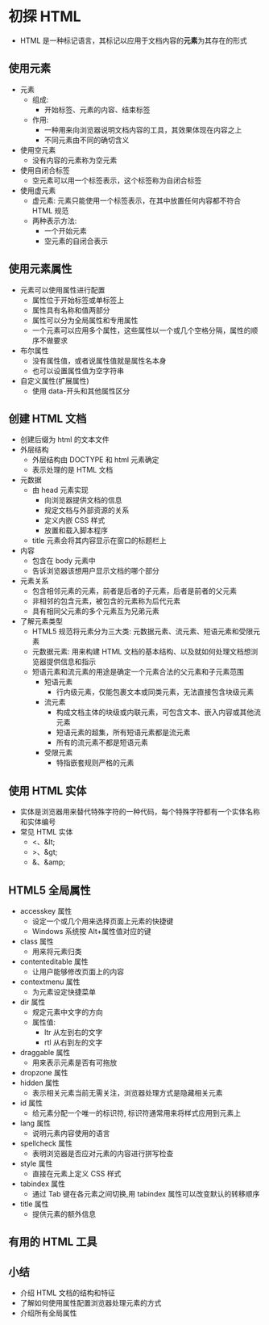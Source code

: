 # 初探 HTML

- HTML 是一种标记语言，其标记以应用于文档内容的**元素**为其存在的形式

## 使用元素

- 元素
  - 组成:
    - 开始标签、元素的内容、结束标签
  - 作用:
    - 一种用来向浏览器说明文档内容的工具，其效果体现在内容之上
    - 不同元素由不同的确切含义
- 使用空元素
  - 没有内容的元素称为空元素
- 使用自闭合标签
  - 空元素可以用一个标签表示，这个标签称为自闭合标签
- 使用虚元素
  - 虚元素: 元素只能使用一个标签表示，在其中放置任何内容都不符合 HTML 规范
  - 两种表示方法:
    - 一个开始元素
    - 空元素的自闭合表示

## 使用元素属性

- 元素可以使用属性进行配置
  - 属性位于开始标签或单标签上
  - 属性具有名称和值两部分
  - 属性可以分为全局属性和专用属性
  - 一个元素可以应用多个属性，这些属性以一个或几个空格分隔，属性的顺序不做要求
- 布尔属性
  - 没有属性值，或者说属性值就是属性名本身
  - 也可以设置属性值为空字符串
- 自定义属性(扩展属性)
  - 使用 data-开头和其他属性区分

## 创建 HTML 文档

- 创建后缀为 html 的文本文件
- 外层结构
  - 外层结构由 DOCTYPE 和 html 元素确定
  - 表示处理的是 HTML 文档
- 元数据
  - 由 head 元素实现
    - 向浏览器提供文档的信息
    - 规定文档与外部资源的关系
    - 定义内嵌 CSS 样式
    - 放置和载入脚本程序
  - title 元素会将其内容显示在窗口的标题栏上
- 内容
  - 包含在 body 元素中
  - 告诉浏览器该想用户显示文档的哪个部分
- 元素关系
  - 包含相邻元素的元素，前者是后者的子元素，后者是前者的父元素
  - 非相邻的包含元素，被包含的元素称为后代元素
  - 具有相同父元素的多个元素互为兄弟元素
- 了解元素类型
  - HTML5 规范将元素分为三大类: 元数据元素、流元素、短语元素和受限元素
  - 元数据元素: 用来构建 HTML 文档的基本结构、以及就如何处理文档想浏览器提供信息和指示
  - 短语元素和流元素的用途是确定一个元素合法的父元素和子元素范围
    - 短语元素
      - 行内级元素，仅能包裹文本或同类元素，无法直接包含块级元素
    - 流元素
      - 构成文档主体的块级或内联元素，可包含文本、嵌入内容或其他流元素
      - 短语元素的超集，所有短语元素都是流元素
      - 所有的流元素不都是短语元素
    - 受限元素
      - 特指嵌套规则严格的元素

## 使用 HTML 实体

- 实体是浏览器用来替代特殊字符的一种代码，每个特殊字符都有一个实体名称和实体编号
- 常见 HTML 实体
  - <、\&lt;
  - \>、\&gt;
  - &、\&amp;

## HTML5 全局属性

- accesskey 属性
  - 设定一个或几个用来选择页面上元素的快捷键
  - Windows 系统按 Alt+属性值对应的键
- class 属性
  - 用来将元素归类
- contenteditable 属性
  - 让用户能够修改页面上的内容
- contextmenu 属性
  - 为元素设定快捷菜单
- dir 属性
  - 规定元素中文字的方向
  - 属性值:
    - ltr 从左到右的文字
    - rtl 从右到左的文字
- draggable 属性
  - 用来表示元素是否有可拖放
- dropzone 属性
- hidden 属性
  - 表示相关元素当前无需关注，浏览器处理方式是隐藏相关元素
- id 属性
  - 给元素分配一个唯一的标识符, 标识符通常用来将样式应用到元素上
- lang 属性
  - 说明元素内容使用的语言
- spellcheck 属性
  - 表明浏览器是否应对元素的内容进行拼写检查
- style 属性
  - 直接在元素上定义 CSS 样式
- tabindex 属性
  - 通过 Tab 键在各元素之间切换,用 tabindex 属性可以改变默认的转移顺序
- title 属性
  - 提供元素的额外信息

## 有用的 HTML 工具

## 小结

- 介绍 HTML 文档的结构和特征
- 了解如何使用属性配置浏览器处理元素的方式
- 介绍所有全局属性
